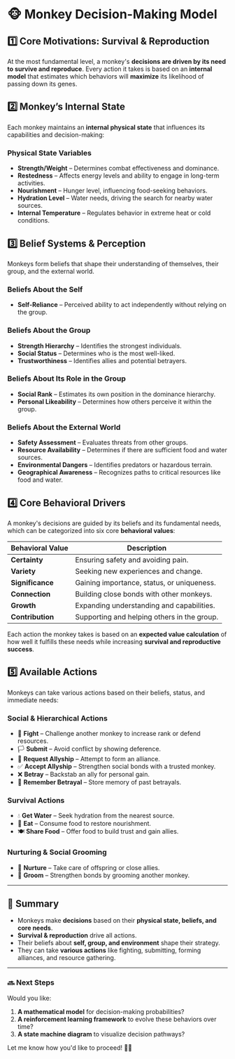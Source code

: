 # 🐵 Monkey Decision-Making Model

## **1️⃣ Core Motivations: Survival & Reproduction**
At the most fundamental level, a monkey's **decisions are driven by its need to survive and reproduce**. Every action it takes is based on an **internal model** that estimates which behaviors will **maximize** its likelihood of passing down its genes.

## **2️⃣ Monkey’s Internal State**
Each monkey maintains an **internal physical state** that influences its capabilities and decision-making:

### **Physical State Variables**
- **Strength/Weight** – Determines combat effectiveness and dominance.
- **Restedness** – Affects energy levels and ability to engage in long-term activities.
- **Nourishment** – Hunger level, influencing food-seeking behaviors.
- **Hydration Level** – Water needs, driving the search for nearby water sources.
- **Internal Temperature** – Regulates behavior in extreme heat or cold conditions.

## **3️⃣ Belief Systems & Perception**
Monkeys form beliefs that shape their understanding of themselves, their group, and the external world.

### **Beliefs About the Self**
- **Self-Reliance** – Perceived ability to act independently without relying on the group.

### **Beliefs About the Group**
- **Strength Hierarchy** – Identifies the strongest individuals.
- **Social Status** – Determines who is the most well-liked.
- **Trustworthiness** – Identifies allies and potential betrayers.

### **Beliefs About Its Role in the Group**
- **Social Rank** – Estimates its own position in the dominance hierarchy.
- **Personal Likeability** – Determines how others perceive it within the group.

### **Beliefs About the External World**
- **Safety Assessment** – Evaluates threats from other groups.
- **Resource Availability** – Determines if there are sufficient food and water sources.
- **Environmental Dangers** – Identifies predators or hazardous terrain.
- **Geographical Awareness** – Recognizes paths to critical resources like food and water.

## **4️⃣ Core Behavioral Drivers**
A monkey's decisions are guided by its beliefs and its fundamental needs, which can be categorized into six core **behavioral values**:

| **Behavioral Value**   | **Description** |
|------------------------|----------------|
| **Certainty**          | Ensuring safety and avoiding pain. |
| **Variety**            | Seeking new experiences and change. |
| **Significance**       | Gaining importance, status, or uniqueness. |
| **Connection**         | Building close bonds with other monkeys. |
| **Growth**             | Expanding understanding and capabilities. |
| **Contribution**       | Supporting and helping others in the group. |

Each action the monkey takes is based on an **expected value calculation** of how well it fulfills these needs while increasing **survival and reproductive success**.

## **5️⃣ Available Actions**
Monkeys can take various actions based on their beliefs, status, and immediate needs:

### **Social & Hierarchical Actions**
- 🥊 **Fight** – Challenge another monkey to increase rank or defend resources.
- 🏳 **Submit** – Avoid conflict by showing deference.
- 🤝 **Request Allyship** – Attempt to form an alliance.
- ✅ **Accept Allyship** – Strengthen social bonds with a trusted monkey.
- ❌ **Betray** – Backstab an ally for personal gain.
- 🔁 **Remember Betrayal** – Store memory of past betrayals.

### **Survival Actions**
- 💧 **Get Water** – Seek hydration from the nearest source.
- 🍌 **Eat** – Consume food to restore nourishment.
- 🍽 **Share Food** – Offer food to build trust and gain allies.

### **Nurturing & Social Grooming**
- 🍼 **Nurture** – Take care of offspring or close allies.
- 🧼 **Groom** – Strengthen bonds by grooming another monkey.

---

## **📌 Summary**
- Monkeys make **decisions** based on their **physical state, beliefs, and core needs**.
- **Survival & reproduction** drive all actions.
- Their beliefs about **self, group, and environment** shape their strategy.
- They can take **various actions** like fighting, submitting, forming alliances, and resource gathering.

---

### **🔜 Next Steps**
Would you like:
1. **A mathematical model** for decision-making probabilities?  
2. **A reinforcement learning framework** to evolve these behaviors over time?  
3. **A state machine diagram** to visualize decision pathways?  

Let me know how you'd like to proceed! 🚀🐵
